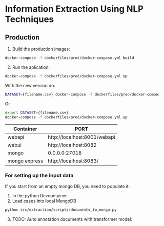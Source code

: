 # Information Extraction Using NLP Techniques

## Production

1. Build the production images:
```bash
docker-compose -f dockerfiles/prod/docker-compose.yml build
```
2. Run the aplication:
```bash
docker-compose -f dockerfiles/prod/docker-compose.yml up
```

With the new version do:
```bash
DATASET={filename.csv} docker-compose -f dockerfiles/prod/docker-compose.yml up
```
Or
```bash
export DATASET={filename.csv}
docker-compose -f dockerfiles/prod/docker-compose.yml up
```

|Container| PORT |
|--|--|
|webapi| http://localhost:8001/webapi |
|webui| http://localhost:8082 |
|mongo| 0.0.0.0:27018 |
|mongo express|http://localhost:8083/ |


### For setting up the input data
If you start from an empty mongo DB, you need to populate it:
1. In the python Devcontainer
2. Load cases into local MongoDB
```bash
python src/extraction/scripts/documents_to_mongo.py
```
3. TODO: Auto annotation documents with transformer model:
